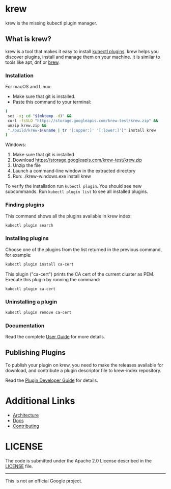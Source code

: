 # krew

krew is the missing kubectl plugin manager.

## What is krew?

krew is a tool that makes it easy to install
[kubectl plugins](https://kubernetes.io/docs/tasks/extend-kubectl/kubectl-plugins/). 
krew helps you discover plugins, install and manage them on your machine. It is
similar to tools like apt, dnf or [brew](http://brew.sh).

### Installation

For macOS and Linux:

- Make sure that git is installed.
- Paste this command to your terminal:

```bash
(
 set -x; cd "$(mktemp -d)" &&
 curl -fsSLO "https://storage.googleapis.com/krew-test/krew.zip" &&
 unzip krew.zip &&
 "./build/krew-$(uname | tr '[:upper:]' '[:lower:]')" install krew
)
```

Windows:

1. Make sure that git is installed
2. Download https://storage.googleapis.com/krew-test/krew.zip
3. Unzip the file
4. Launch a command-line window in the extracted directory
5. Run: ./krew-windows.exe install krew

To verify the installation run `kubectl plugin`.
You should see new subcommands.
Run `kubectl plugin list` to see all installed plugins.

### Finding plugins

This command shows all the plugins available in krew index:

```bash
kubectl plugin search
```

### Installing plugins

Choose one of the plugins from the list returned in the previous command,
for example:

```bash
kubectl plugin install ca-cert
```

This plugin ("ca-cert") prints the CA cert of the current cluster as PEM.
Execute this plugin by running the command:

```bash
kubectl plugin ca-cert
```

### Uninstalling a plugin

```bash
kubectl plugin remove ca-cert
```

### Documentation

Read the complete [User Guide](./docs/USER_GUIDE.md) for more details.

## Publishing Plugins

To publish your plugin on krew, you need to make the releases available for
download, and contribute a plugin descriptor file to krew-index repository.

Read the [Plugin Developer Guide](./docs/DEVELOPER_GUIDE.md) for details.

# Additional Links

- [Architecture](./docs/KREW_ARCHITECTURE.md)
- [Docs](./docs/)
- [Contributing](./CONTRIBUTING.md)  

# LICENSE

The code is submitted under the Apache 2.0 License described in the
[LICENSE](./LICENSE) file.

----

This is not an official Google project.
